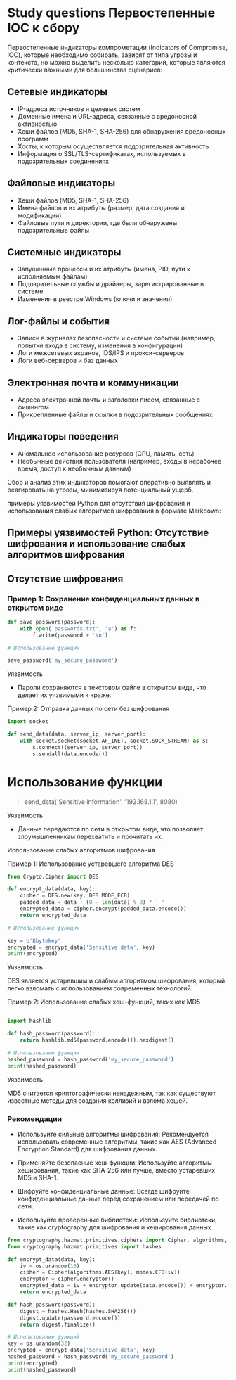 # Study questions Первостепенные IOC к сбору

Первостепенные индикаторы компрометации (Indicators of Compromise, IOC), которые необходимо собирать, зависят от типа угрозы и контекста, но можно выделить несколько категорий, которые являются критически важными для большинства сценариев:

## Сетевые индикаторы
- IP-адреса источников и целевых систем
- Доменные имена и URL-адреса, связанные с вредоносной активностью
- Хеши файлов (MD5, SHA-1, SHA-256) для обнаружения вредоносных программ
- Хосты, к которым осуществляется подозрительная активность
- Информация о SSL/TLS-сертификатах, используемых в подозрительных соединениях

## Файловые индикаторы
- Хеши файлов (MD5, SHA-1, SHA-256)
- Имена файлов и их атрибуты (размер, дата создания и модификации)
- Файловые пути и директории, где были обнаружены подозрительные файлы

## Системные индикаторы
- Запущенные процессы и их атрибуты (имена, PID, пути к исполняемым файлам)
- Подозрительные службы и драйверы, зарегистрированные в системе
- Изменения в реестре Windows (ключи и значения)

## Лог-файлы и события
- Записи в журналах безопасности и системе событий (например, попытки входа в систему, изменения в конфигурации)
- Логи межсетевых экранов, IDS/IPS и прокси-серверов
- Логи веб-серверов и баз данных

## Электронная почта и коммуникации
- Адреса электронной почты и заголовки писем, связанные с фишингом
- Прикрепленные файлы и ссылки в подозрительных сообщениях

## Индикаторы поведения
- Аномальное использование ресурсов (CPU, память, сеть)
- Необычные действия пользователя (например, входы в нерабочее время, доступ к необычным данным)

Сбор и анализ этих индикаторов помогают оперативно выявлять и реагировать на угрозы, минимизируя потенциальный ущерб.

примеры уязвимостей Python для отсутствия шифрования и использования слабых алгоритмов шифрования в формате Markdown:

## Примеры уязвимостей Python: Отсутствие шифрования и использование слабых алгоритмов шифрования

## Отсутствие шифрования

### Пример 1: Сохранение конфиденциальных данных в открытом виде

```python
def save_password(password):
    with open('passwords.txt', 'a') as f:
        f.write(password + '\n')

# Использование функции

save_password('my_secure_password')
```

Уязвимость

* Пароли сохраняются в текстовом файле в открытом виде, что делает их уязвимыми к краже.

Пример 2: Отправка данных по сети без шифрования

```python
import socket

def send_data(data, server_ip, server_port):
    with socket.socket(socket.AF_INET, socket.SOCK_STREAM) as s:
        s.connect((server_ip, server_port))
        s.sendall(data.encode())
```

# Использование функции

> send_data('Sensitive information', '192.168.1.1', 8080)

Уязвимость

* Данные передаются по сети в открытом виде, что позволяет злоумышленникам перехватить и прочитать их.

Использование слабых алгоритмов шифрования

Пример 1: Использование устаревшего алгоритма DES

```python
from Crypto.Cipher import DES

def encrypt_data(data, key):
    cipher = DES.new(key, DES.MODE_ECB)
    padded_data = data + (8 - len(data) % 8) * ' '
    encrypted_data = cipher.encrypt(padded_data.encode())
    return encrypted_data

# Использование функции

key = b'8bytekey'
encrypted = encrypt_data('Sensitive data', key)
print(encrypted)
```

Уязвимость

DES является устаревшим и слабым алгоритмом шифрования, который легко взломать с использованием современных технологий.

Пример 2: Использование слабых хеш-функций, таких как MD5

```python

import hashlib

def hash_password(password):
    return hashlib.md5(password.encode()).hexdigest()

# Использование функции
hashed_password = hash_password('my_secure_password')
print(hashed_password)
```

Уязвимость

MD5 считается криптографически ненадежным, так как существуют известные методы для создания коллизий и взлома хешей.

### Рекомендации
* Используйте сильные алгоритмы шифрования: Рекомендуется использовать современные алгоритмы, такие как AES (Advanced Encryption Standard) для шифрования данных.

* Применяйте безопасные хеш-функции: Используйте алгоритмы хеширования, такие как SHA-256 или лучше, вместо устаревших MD5 и SHA-1.
* Шифруйте конфиденциальные данные: Всегда шифруйте конфиденциальные данные перед сохранением или передачей по сети.
* Используйте проверенные библиотеки: Используйте библиотеки, такие как cryptography для шифрования и хеширования данных.

```python
from cryptography.hazmat.primitives.ciphers import Cipher, algorithms, modes
from cryptography.hazmat.primitives import hashes

def encrypt_data(data, key):
    iv = os.urandom(16)
    cipher = Cipher(algorithms.AES(key), modes.CFB(iv))
    encryptor = cipher.encryptor()
    encrypted_data = iv + encryptor.update(data.encode()) + encryptor.finalize()
    return encrypted_data

def hash_password(password):
    digest = hashes.Hash(hashes.SHA256())
    digest.update(password.encode())
    return digest.finalize()

# Использование функций
key = os.urandom(32)
encrypted = encrypt_data('Sensitive data', key)
hashed_password = hash_password('my_secure_password')
print(encrypted)
print(hashed_password)
```